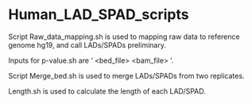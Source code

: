 # Human_LAD_SPAD_scripts

Script Raw_data_mapping.sh is used to mapping raw data to reference genome hg19, and call LADs/SPADs preliminary.

Inputs for p-value.sh are ‘ <path to bed file> <bed_file> <bam_file> <number of mapped reads>’.


Script Merge_bed.sh is used to merge LADs/SPADs  from two replicates.

Length.sh is used to calculate the length of each LAD/SPAD.
